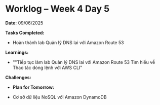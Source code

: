 # Worklog – Week 4 Day 5

**Date:** 09/06/2025

**Tasks Completed:**

- Hoàn thành lab Quản lý DNS lai với Amazon Route 53

**Learnings:**

- ""Tiếp tục làm lab Quản lý DNS lai với Amazon Route 53
  Tìm hiểu về Thao tác dòng lệnh với AWS CLI"

**Challenges:**

- **Plan for Tomorrow:**

- Cơ sở dữ liệu NoSQL với Amazon DynamoDB

